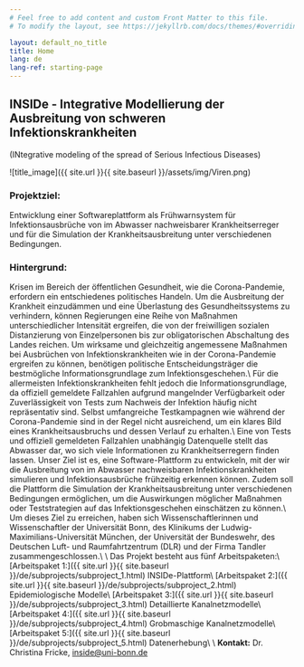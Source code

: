 ```yaml
---
# Feel free to add content and custom Front Matter to this file.
# To modify the layout, see https://jekyllrb.com/docs/themes/#overriding-theme-defaults

layout: default_no_title
title: Home
lang: de
lang-ref: starting-page
---
```



## INSIDe - Integrative Modellierung der Ausbreitung von schweren Infektionskrankheiten
(INtegrative modeling of the spread of Serious Infectious Diseases)

![title_image]({{ site.url }}{{ site.baseurl }}/assets/img/Viren.png)

### Projektziel: 
Entwicklung einer Softwareplattform als Frühwarnsystem für Infektionsausbrüche von im Abwasser nachweisbarer Krankheitserreger und für die Simulation der Krankheitsausbreitung unter verschiedenen Bedingungen.

### Hintergrund: 
Krisen im Bereich der öffentlichen Gesundheit, wie die Corona-Pandemie, erfordern ein entschiedenes politisches Handeln. Um die Ausbreitung der Krankheit einzudämmen und eine Überlastung des Gesundheitssystems zu verhindern, können Regierungen eine Reihe von Maßnahmen unterschiedlicher Intensität ergreifen, die von der freiwilligen sozialen Distanzierung von Einzelpersonen bis zur obligatorischen Abschaltung des Landes reichen. Um wirksame und gleichzeitig angemessene Maßnahmen bei Ausbrüchen von Infektionskrankheiten wie in der Corona-Pandemie ergreifen zu können, benötigen politische Entscheidungsträger die bestmögliche Informationsgrundlage zum Infektionsgeschehen.\\
Für die allermeisten Infektionskrankheiten fehlt jedoch die Informationsgrundlage, da offiziell gemeldete Fallzahlen aufgrund mangelnder Verfügbarkeit oder Zuverlässigkeit von Tests zum Nachweis der Infektion häufig nicht repräsentativ sind. Selbst umfangreiche Testkampagnen wie während der Corona-Pandemie sind in der Regel nicht ausreichend, um ein klares Bild eines Krankheitsausbruchs und dessen Verlauf zu erhalten.\\
Eine von Tests und offiziell gemeldeten Fallzahlen unabhängig Datenquelle stellt das Abwasser dar, wo sich viele Informationen zu Krankheitserregern finden lassen. Unser Ziel ist es, eine Software-Plattform zu entwickeln, mit der wir die Ausbreitung von im Abwasser nachweisbaren Infektionskrankheiten simulieren und Infektionsausbrüche frühzeitig erkennen können. Zudem soll die Plattform die Simulation der Krankheitsausbreitung unter verschiedenen Bedingungen ermöglichen, um die Auswirkungen möglicher Maßnahmen oder Teststrategien auf das Infektionsgeschehen einschätzen zu können.\\
Um dieses Ziel zu erreichen, haben sich Wissenschaftlerinnen und Wissenschaftler der Universität Bonn, des Klinikums der Ludwig-Maximilians-Universität München, der Universität der Bundeswehr, des Deutschen Luft- und Raumfahrtzentrum (DLR) und der Firma Tandler zusammengeschlossen.\\
\\
Das Projekt besteht aus fünf Arbeitspaketen:\\
[Arbeitspaket 1:]({{ site.url }}{{ site.baseurl }}/de/subprojects/subproject_1.html) INSIDe-Plattform\\
[Arbeitspaket 2:]({{ site.url }}{{ site.baseurl }}/de/subprojects/subproject_2.html) Epidemiologische Modelle\\
[Arbeitspaket 3:]({{ site.url }}{{ site.baseurl }}/de/subprojects/subproject_3.html) Detaillierte Kanalnetzmodelle\\
[Arbeitspaket 4:]({{ site.url }}{{ site.baseurl }}/de/subprojects/subproject_4.html) Grobmaschige Kanalnetzmodelle\\
[Arbeitspaket 5:]({{ site.url }}{{ site.baseurl }}/de/subprojects/subproject_5.html) Datenerhebung\\
\\
**Kontakt:** Dr. Christina Fricke, inside@uni-bonn.de